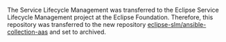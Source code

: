 The Service Lifecycle Management was transferred to the Eclipse Service Lifecycle Management project at the Eclipse Foundation. Therefore, this repository was transferred to the new repository [eclipse-slm/ansible-collection-aas](https://github.com/eclipse-slm/ansible-collection-aas) and set to archived.
